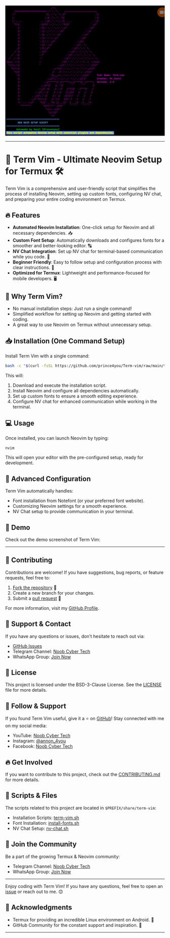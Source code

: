 
![Term Vim Setup](https://github.com/prince4you/Term-vim/blob/main/Picsart_25-03-16_14-14-21-034.jpg)

---

# 🚀 Term Vim - Ultimate Neovim Setup for Termux 🛠️

Term Vim is a comprehensive and user-friendly script that simplifies the process of installing Neovim, setting up custom fonts, configuring NV chat, and preparing your entire coding environment on Termux.

## 🔥 Features

- **Automated Neovim Installation**: One-click setup for Neovim and all necessary dependencies. 📥
- **Custom Font Setup**: Automatically downloads and configures fonts for a smoother and better-looking editor. 🔠
- **NV Chat Integration**: Set up NV chat for terminal-based communication while you code. 💬
- **Beginner Friendly**: Easy to follow setup and configuration process with clear instructions. 📝
- **Optimized for Termux**: Lightweight and performance-focused for mobile developers. 🖥️

## 🌟 Why Term Vim?

- No manual installation steps: Just run a single command!
- Simplified workflow for setting up Neovim and getting started with coding.
- A great way to use Neovim on Termux without unnecessary setup.

## 📥 Installation (One Command Setup)

Install Term Vim with a single command:

```bash
bash -c "$(curl -fsSL https://github.com/prince4you/Term-vim/raw/main/term-vim.sh)"
```

This will:

1. Download and execute the installation script.
2. Install Neovim and configure all dependencies automatically.
3. Set up custom fonts to ensure a smooth editing experience.
4. Configure NV chat for enhanced communication while working in the terminal.

## 💻 Usage

Once installed, you can launch Neovim by typing:

```bash
nvim
```

This will open your editor with the pre-configured setup, ready for development.

## 🔧 Advanced Configuration

Term Vim automatically handles:

- Font installation from Notefont (or your preferred font website).
- Customizing Neovim settings for a smooth experience.
- NV Chat setup to provide communication in your terminal.

## 📸 Demo

Check out the demo screenshot of Term Vim:

---

## 🤝 Contributing

Contributions are welcome! If you have suggestions, bug reports, or feature requests, feel free to:

1. [Fork the repository](https://github.com/prince4you/Term-vim/fork) 🍴
2. Create a new branch for your changes.
3. Submit a [pull request](https://github.com/prince4you/Term-vim/pulls) 🚀

For more information, visit my [GitHub Profile](https://github.com/prince4you).

## 💬 Support & Contact

If you have any questions or issues, don’t hesitate to reach out via:

- [GitHub Issues](https://github.com/prince4you/Term-vim/issues)
- Telegram Channel: [Noob Cyber Tech](https://t.me/NoobCyberTech)
- WhatsApp Group: [Join Now](https://chat.whatsapp.com/invite/123456789)

## 📜 License

This project is licensed under the BSD-3-Clause License. See the [LICENSE](https://github.com/prince4you/Term-vim/blob/main/LICENSE) file for more details.

## 💖 Follow & Support

If you found Term Vim useful, give it a ⭐️ on [GitHub](https://github.com/prince4you/Term-vim)!
Stay connected with me on my social media:

- YouTube: [Noob Cyber Tech](https://www.youtube.com/channel/NoobCyberTech)
- Instagram: [@annon_4you](https://www.instagram.com/annon_4you)
- Facebook: [Noob Cyber Tech](https://www.facebook.com/NoobCyberTech)

## 🔥 Get Involved

If you want to contribute to this project, check out the [CONTRIBUTING.md](https://github.com/prince4you/Term-vim/blob/main/CONTRIBUTING.md) for more details.

## 📂 Scripts & Files

The scripts related to this project are located in `$PREFIX/share/term-vim`:

- Installation Scripts: [term-vim.sh](https://github.com/prince4you/Term-vim/blob/main/term-vim.sh)
- Font Installation: [install-fonts.sh](https://github.com/prince4you/Term-vim/blob/main/install-fonts.sh)
- NV Chat Setup: [nv-chat.sh](https://github.com/prince4you/Term-vim/blob/main/nv-chat.sh)

## 🎯 Join the Community

Be a part of the growing Termux & Neovim community:

- Telegram Channel: [Noob Cyber Tech](https://t.me/NoobCyberTech)
- WhatsApp Group: [Join Now]()

---

Enjoy coding with Term Vim!
If you have any questions, feel free to open an [issue](https://github.com/prince4you/Term-vim/issues) or reach out to me. 😊

## 📝 Acknowledgments

- Termux for providing an incredible Linux environment on Android. 🐧
- GitHub Community for the constant support and inspiration. 👥

---

```
